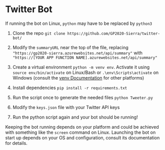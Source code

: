 # Twitter Bot

If running the bot on Linux, `python` may have to be replaced by `python3`

1) Clone the repo `git clone https://github.com/GP2020-Sierra/twitter-bot/`

2) Modify the `summaryURL` near the top of the file, replacing `"https://gp2020-sierra.azurewebsites.net/api/summary"` with `"https://[YOUR APP FUNCTION NAME].azurewebsites.net/api/summary"`

3) Create a virtual environment `python -m venv env`. Activate it using `source env/bin/activate` on Linux/Bash or `.\env\Scripts\activate` on Windows (consult the [venv Documentation](https://docs.python.org/3/library/venv.html) for other platforms)

4) Install dependencies `pip install -r requirements.txt`

5) Run the script once to generate the needed files `python Tweeter.py`

6) Modify the `keys.json` file with your Twitter API keys

7) Run the python script again and your bot should be running!

Keeping the bot running depends on your platform and could be achieved with something like the `screen` command on Linux. Launching the bot on start up depends on your OS and configuration, consult its documentation for details.
